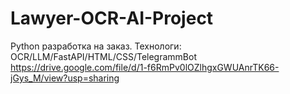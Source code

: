 # Lawyer-OCR-AI-Project
Python разработка на заказ. Технологи: OCR/LLM/FastAPI/HTML/CSS/TelegrammBot
https://drive.google.com/file/d/1-f6RmPv0lOZlhgxGWUAnrTK66-jGys_M/view?usp=sharing
